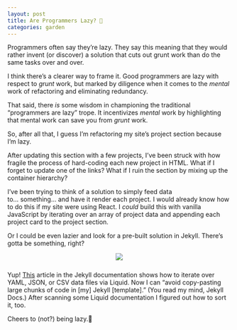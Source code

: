 ```yaml
---
layout: post
title: Are Programmers Lazy? 🧐
categories: garden
---
```

Programmers often say they’re lazy. They say this meaning that they would rather invent (or discover) a solution that cuts out grunt work than do the same tasks over and over.

I think there’s a clearer way to frame it. Good programmers are lazy with respect to *grunt* work, but marked by diligence when it comes to the *mental* work of refactoring and eliminating redundancy.

That said, there *is* some wisdom in championing the traditional “programmers are lazy” trope. It incentivizes *mental* work by highlighting that mental work can save you from *grunt* work.

So, after all that, I guess I’m refactoring my site’s project section because I’m lazy.

After updating this section with a few projects, I’ve been struck with how fragile the process of hard-coding each new project in HTML. What if I forget to update one of the links? What if I ruin the section by mixing up the container hierarchy?

I’ve been trying to think of a solution to simply feed data to… something… and have it render each project. I would already know how to do this if my site were using React. I *could* build this with vanilla JavaScript by iterating over an array of project data and appending each project card to the project section.

Or I could be even lazier and look for a pre-built solution in Jekyll. There’s gotta be something, right?

<div style="text-align: center; margin-bottom: 1.5rem;"><img src="https://media.giphy.com/media/3ohzAaRJ1e5SvhIWWY/giphy.gif"></div>


Yup! [This](https://jekyllrb.com/docs/datafiles/) article in the Jekyll documentation shows how to iterate over YAML, JSON, or CSV data files via Liquid. Now I can “avoid copy-pasting large chunks of code in [my] Jekyll [template].” (You read my mind, Jekyll Docs.) After scanning some Liquid documentation I figured out how to sort it, too.

Cheers to (not?) being lazy.🥂